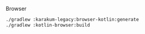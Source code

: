 Browser

```sh
./gradlew :karakum-legacy:browser-kotlin:generate
./gradlew :kotlin-browser:build
```
